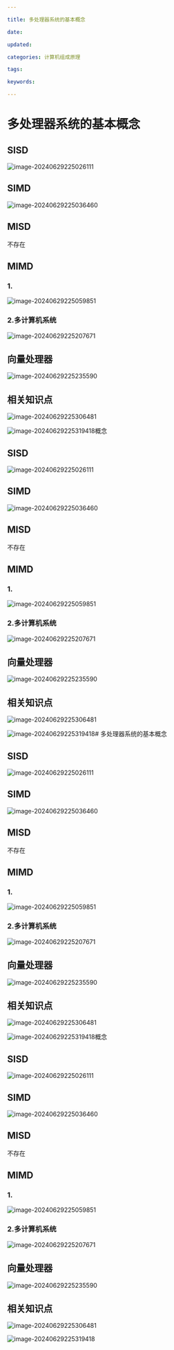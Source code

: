 ```yaml
---

title: 多处理器系统的基本概念

date: 

updated: 

categories: 计算机组成原理

tags: 

keywords: 

---
```

# 多处理器系统的基本概念

## SISD

![image-20240629225026111](../TyporaImage/计算机组成原理图片/image-20240629225026111.png)

## SIMD

![image-20240629225036460](../TyporaImage/计算机组成原理图片/image-20240629225036460.png)

## MISD

不存在

## MIMD

### 1.

![image-20240629225059851](../TyporaImage/计算机组成原理图片/image-20240629225059851.png)

### 2.多计算机系统

![image-20240629225207671](../TyporaImage/计算机组成原理图片/image-20240629225207671.png)

## 向量处理器

![image-20240629225235590](../TyporaImage/计算机组成原理图片/image-20240629225235590.png)



## 相关知识点

![image-20240629225306481](../TyporaImage/计算机组成原理图片/image-20240629225306481.png)

![image-20240629225319418](../TyporaImage/计算机组成原理图片/image-20240629225319418.png)概念

## SISD

![image-20240629225026111](../TyporaImage/计算机组成原理图片/image-20240629225026111.png)

## SIMD

![image-20240629225036460](../TyporaImage/计算机组成原理图片/image-20240629225036460.png)

## MISD

不存在

## MIMD

### 1.

![image-20240629225059851](../TyporaImage/计算机组成原理图片/image-20240629225059851.png)

### 2.多计算机系统

![image-20240629225207671](../TyporaImage/计算机组成原理图片/image-20240629225207671.png)

## 向量处理器

![image-20240629225235590](../TyporaImage/计算机组成原理图片/image-20240629225235590.png)



## 相关知识点

![image-20240629225306481](../TyporaImage/计算机组成原理图片/image-20240629225306481.png)

![image-20240629225319418](../TyporaImage/计算机组成原理图片/image-20240629225319418.png)# 多处理器系统的基本概念

## SISD

![image-20240629225026111](../TyporaImage/计算机组成原理图片/image-20240629225026111.png)

## SIMD

![image-20240629225036460](../TyporaImage/计算机组成原理图片/image-20240629225036460.png)

## MISD

不存在

## MIMD

### 1.

![image-20240629225059851](../TyporaImage/计算机组成原理图片/image-20240629225059851.png)

### 2.多计算机系统

![image-20240629225207671](../TyporaImage/计算机组成原理图片/image-20240629225207671.png)

## 向量处理器

![image-20240629225235590](../TyporaImage/计算机组成原理图片/image-20240629225235590.png)



## 相关知识点

![image-20240629225306481](../TyporaImage/计算机组成原理图片/image-20240629225306481.png)

![image-20240629225319418](../TyporaImage/计算机组成原理图片/image-20240629225319418.png)概念

## SISD

![image-20240629225026111](../TyporaImage/计算机组成原理图片/image-20240629225026111.png)

## SIMD

![image-20240629225036460](../TyporaImage/计算机组成原理图片/image-20240629225036460.png)

## MISD

不存在

## MIMD

### 1.

![image-20240629225059851](../TyporaImage/计算机组成原理图片/image-20240629225059851.png)

### 2.多计算机系统

![image-20240629225207671](../TyporaImage/计算机组成原理图片/image-20240629225207671.png)

## 向量处理器

![image-20240629225235590](../TyporaImage/计算机组成原理图片/image-20240629225235590.png)



## 相关知识点

![image-20240629225306481](../TyporaImage/计算机组成原理图片/image-20240629225306481.png)

![image-20240629225319418](../TyporaImage/计算机组成原理图片/image-20240629225319418.png)